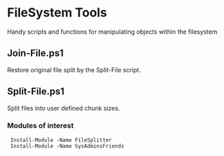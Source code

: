 # FileSystem Tools

Handy scripts and functions for manipulating objects within the filesystem

## Join-File.ps1
Restore original file split by the Split-File script.

## Split-File.ps1
Split files into user defined chunk sizes.


### Modules of interest
     Install-Module -Name FileSplitter
     Install-Module -Name SysAdminsFriends
     
